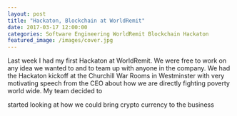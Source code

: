 ```yaml
---
layout: post
title: "Hackaton, Blockchain at WorldRemit"
date: 2017-03-17 12:00:00
categories: Software Engineering WorldRemit Blockchain Hackaton
featured_image: /images/cover.jpg
---
```


Last week I had my first Hackaton at WorldRemit. We were free to work on any idea we wanted to and to team up with anyone in the company. We had the Hackaton kickoff at the Churchill War Rooms in Westminster with very motivating speech from the CEO about how we are directly fighting poverty world wide. My team decided to 

started looking at how we could bring crypto currency to the business 

